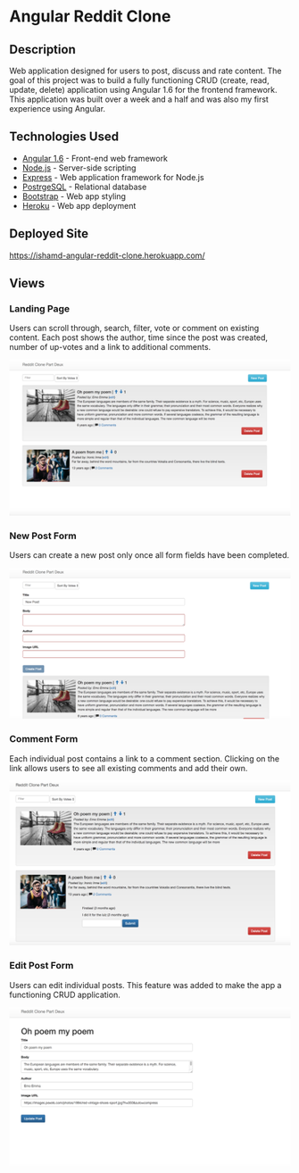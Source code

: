 # Angular Reddit Clone

## Description

Web application designed for users to post, discuss and rate content. The goal of this project was to build a fully functioning CRUD (create, read, update, delete) application using Angular 1.6 for the frontend framework. This application was built over a week and a half and was also my first experience using Angular.

## Technologies Used

* [Angular 1.6](https://angularjs.org/) - Front-end web framework
* [Node.js](https://nodejs.org/en/) - Server-side scripting
* [Express](https://expressjs.com/) - Web application framework for Node.js
* [PostrgeSQL](https://www.postgresql.org/) - Relational database
* [Bootstrap](http://getbootstrap.com/) - Web app styling
* [Heroku](https://www.heroku.com/) - Web app deployment

## Deployed Site

https://ishamd-angular-reddit-clone.herokuapp.com/

## Views

### Landing Page

Users can scroll through, search, filter, vote or comment on existing content. Each post shows the author, time since the post was created, number of up-votes and a link to additional comments.

![Landing Page](./images/home.png "Angular Reddit Clone Landing Page")

### New Post Form

Users can create a new post only once all form fields have been completed.

![New Post Form](./images/new.png "Angular Reddit Clone New Post Form")

### Comment Form

Each individual post contains a link to a comment section. Clicking on the link allows users to see all existing comments and add their own.

![Comment Form](./images/comment.png "Angular Reddit Comment Form")

### Edit Post Form

Users can edit individual posts. This feature was added to make the app a functioning CRUD application.

![Edit Post Form](./images/edit.png "Angular Reddit Clone Edit Post Form")
